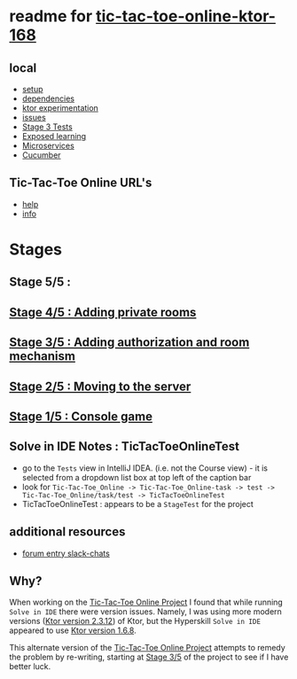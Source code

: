 # readme for [tic-tac-toe-online-ktor-168](https://github.com/javapda/tic-tac-toe-online-ktor-168)

## local
* [setup](docs/setup-project.md)
* [dependencies](docs/project-dependencies.md)
* [ktor experimentation](docs/ktor-experimentation.md)
* [issues](docs/support/issues.md)
* [Stage 3 Tests](docs/support/stage_3_tests.md)
* [Exposed learning](docs/exposed-learning.md)
* [Microservices](docs/ktor-microservices.md)
* [Cucumber](docs/cucumber.md)

## Tic-Tac-Toe Online URL's
* [help](http://localhost:28852/help)
* [info](http://localhost:28852/info)

# Stages

## Stage 5/5 :
## [Stage 4/5 : Adding private rooms](docs/stage_4_of_5_adding_private_rooms.md)
## [Stage 3/5 : Adding authorization and room mechanism](docs/stage_3_of_5_adding_authorization_mechanism.md)
## [Stage 2/5 : Moving to the server](docs/stage_2_of_5_moving_to_the_server.md)
## [Stage 1/5 : Console game](docs/stage_1_of_5_console_game.md)



## Solve in IDE Notes : TicTacToeOnlineTest
* go to the `Tests` view in IntelliJ IDEA. (i.e. not the Course view) - it is selected from a dropdown list box at top
left of the caption bar
* look for `Tic-Tac-Toe_Online -> Tic-Tac-Toe_Online-task -> test -> Tic-Tac-Toe_Online/task/test -> TicTacToeOnlineTest`
* TicTacToeOnlineTest : appears to be a `StageTest` for the project

## additional resources
* [forum entry slack-chats](https://slack-chats.kotlinlang.org/t/461392/hi-all-i-am-following-https-ktor-io-docs-testing-html-hocon-)

## Why?
When working on the [Tic-Tac-Toe Online Project](https://hyperskill.org/projects/366)
I found that while running `Solve in IDE` there were version issues. Namely, I was using
more modern versions ([Ktor version 2.3.12](https://ktor.io/docs/welcome.html)) of Ktor, 
but the Hyperskill `Solve in IDE` appeared to use
[Ktor version 1.6.8](https://ktor.io/docs/old/welcome.html).

This alternate version of the [Tic-Tac-Toe Online Project](https://hyperskill.org/projects/366)
attempts to remedy the problem by re-writing, starting at [Stage 3/5](https://hyperskill.org/projects/366/stages/2168/implement) of the project to see if
I have better luck.